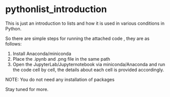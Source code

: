 # pythonlist_introduction
This is just an introduction to lists and how it is used in various conditions in Python.
  
So there are simple steps for running the attached code , they are as follows:
1. Install Anaconda/miniconda
2. Place the .ipynb and .png file in the same path
3. Open the JupyterLab/Jupyternotebook via miniconda/Anaconda and run the code cell by cell, the details about each cell is provided accordingly.

NOTE: You do not need any installation of packages

Stay tuned for more.
